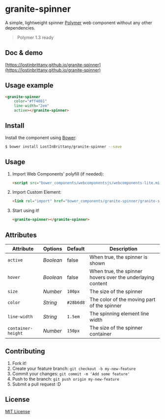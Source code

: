 # granite-spinner #

A simple, lightweight spinner [Polymer](https://www.polymer-project.org/) web component
without any other dependencies.

> Polymer 1.3 ready


## Doc & demo

[https://lostinbrittany.github.io/granite-spinner](https://lostinbrittany.github.io/granite-spinner)


## Usage example

<!--
```
<custom-element-demo>
  <template>
    <script src="../webcomponentsjs/webcomponents-lite.js"></script>
    <link rel="import" href="granite-spinner.html">
    <next-code-block></next-code-block>
  </template>
</custom-element-demo>
```
-->
```html
<granite-spinner
    color="#ff4081" 
    line-width="2em" 
    active></granite-spinner>
```


## Install

Install the component using [Bower](http://bower.io/):

```sh
$ bower install LostInBrittany/granite-spinner --save
```


## Usage

1. Import Web Components' polyfill (if needed):

    ```html
    <script src="bower_components/webcomponentsjs/webcomponents-lite.min.js"></script>
    ```

2. Import Custom Element:

    ```html
    <link rel="import" href="bower_components/granite-spinner/granite-spinner.html">
    ```

3. Start using it!

    ```html
    <granite-spinner></granite-spinner>
    ```

## Attributes

Attribute           | Options   | Default   | Description
---                 | ---       | ---       | ---
`active`            | *Boolean* | false     | When true, the spinner is shown
`hover`             | *Boolean* | false     | When true, the spinner hovers over the underlaying content
`size`              | *Number*  | `100px`   | The size of the spinner
`color`             | *String*  | `#28b6d8` | The color of the moving part of the spinner
`line-width`        | *String*  | `1.5em`   | The spinning element line width
`container-height`  | *Number*  | `150px`   | The size of the spinner container 


## Contributing

1. Fork it!
2. Create your feature branch: `git checkout -b my-new-feature`
3. Commit your changes: `git commit -m 'Add some feature'`
4. Push to the branch: `git push origin my-new-feature`
5. Submit a pull request :D

## License

[MIT License](http://opensource.org/licenses/MIT)

